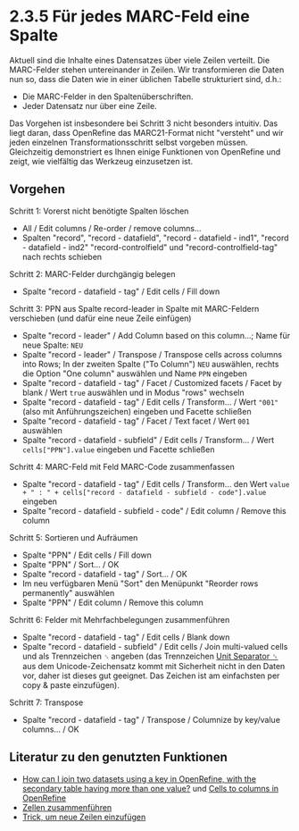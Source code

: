 # 2.3.5 Für jedes MARC-Feld eine Spalte

Aktuell sind die Inhalte eines Datensatzes über viele Zeilen verteilt. Die MARC-Felder stehen untereinander in Zeilen. Wir transformieren die Daten nun so, dass die Daten wie in einer üblichen Tabelle strukturiert sind, d.h.:

* Die MARC-Felder in den Spaltenüberschriften.
* Jeder Datensatz nur über eine Zeile.

Das Vorgehen ist insbesondere bei Schritt 3 nicht besonders intuitiv. Das liegt daran, dass OpenRefine das MARC21-Format nicht "versteht" und wir jeden einzelnen Transformationsschritt selbst vorgeben müssen. Gleichzeitig demonstriert es Ihnen einige Funktionen von OpenRefine und zeigt, wie vielfältig das Werkzeug einzusetzen ist.

## Vorgehen

Schritt 1: Vorerst nicht benötigte Spalten löschen

* All / Edit columns / Re-order / remove columns...
* Spalten "record", "record - datafield", "record - datafield - ind1", "record - datafield - ind2" "record-controlfield" und "record-controlfield-tag" nach rechts schieben

Schritt 2: MARC-Felder durchgängig belegen

* Spalte "record - datafield - tag" / Edit cells / Fill down

Schritt 3: PPN aus Spalte record-leader in Spalte mit MARC-Feldern verschieben (und dafür eine neue Zeile einfügen)

* Spalte "record - leader" / Add Column based on this column...; Name für neue Spalte: ```NEU```
* Spalte "record - leader" / Transpose / Transpose cells across columns into Rows; In der zweiten Spalte ("To Column") ```NEU``` auswählen, rechts die Option "One column" auswählen und Name ```PPN``` eingeben
* Spalte "record - datafield - tag" / Facet / Customized facets / Facet by blank / Wert ```true``` auswählen und in Modus "rows" wechseln
* Spalte "record - datafield - tag" / Edit cells / Transform... / Wert ```"001"``` (also mit Anführungszeichen) eingeben und Facette schließen
* Spalte "record - datafield - tag" / Facet / Text facet / Wert ```001``` auswählen
* Spalte "record - datafield - subfield" / Edit cells / Transform... / Wert ```cells["PPN"].value``` eingeben und Facette schließen

Schritt 4: MARC-Feld mit Feld MARC-Code zusammenfassen

* Spalte "record - datafield - tag" / Edit cells / Transform... den Wert ```value + " : " + cells["record - datafield - subfield - code"].value``` eingeben
* Spalte "record - datafield - subfield - code" / Edit column / Remove this column

Schritt 5: Sortieren und Aufräumen

* Spalte "PPN" / Edit cells / Fill down
* Spalte "PPN" / Sort... / OK
* Spalte "record - datafield - tag" / Sort... / OK
* Im neu verfügbaren Menü "Sort" den Menüpunkt "Reorder rows permanently" auswählen
* Spalte "PPN" / Edit column / Remove this column

Schritt 6: Felder mit Mehrfachbelegungen zusammenführen

* Spalte "record - datafield - tag" / Edit cells / Blank down
* Spalte "record - datafield - subfield" / Edit cells / Join multi-valued cells und als Trennzeichen ```␟``` angeben (das Trennzeichen [Unit Separator ␟](http://unicode-table.com/en/241F/) aus dem Unicode-Zeichensatz kommt mit Sicherheit nicht in den Daten vor, daher ist dieses gut geeignet. Das Zeichen ist am einfachsten per copy & paste einzufügen).

Schritt 7: Transpose

* Spalte "record - datafield - tag" / Transpose / Columnize by key/value columns... / OK

## Literatur zu den genutzten Funktionen

* [How can I join two datasets using a key in OpenRefine, with the secondary table having more than one value?](http://www.devsplanet.com/question/35776263) und [Cells to columns in OpenRefine](http://stackoverflow.com/questions/15187543/cells-to-columns-in-openrefine)
* [Zellen zusammenführen](http://kb.refinepro.com/2011/07/merge-2-columns-that-have-both-blank.html)
* [Trick, um neue Zeilen einzufügen](http://kb.refinepro.com/2011/12/add-extra-rows-records-in-google-refine.html)
